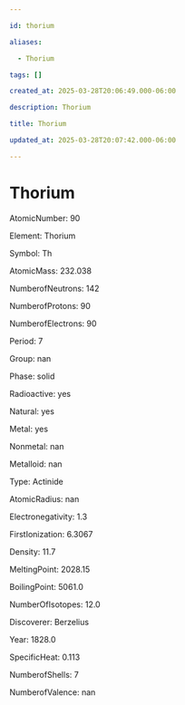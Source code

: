 ```yaml
---

id: thorium

aliases:

  - Thorium

tags: []

created_at: 2025-03-28T20:06:49.000-06:00

description: Thorium

title: Thorium

updated_at: 2025-03-28T20:07:42.000-06:00

---
```




# Thorium

AtomicNumber: 90

Element: Thorium

Symbol: Th

AtomicMass: 232.038

NumberofNeutrons: 142

NumberofProtons: 90

NumberofElectrons: 90

Period: 7

Group: nan

Phase: solid

Radioactive: yes

Natural: yes

Metal: yes

Nonmetal: nan

Metalloid: nan

Type: Actinide

AtomicRadius: nan

Electronegativity: 1.3

FirstIonization: 6.3067

Density: 11.7

MeltingPoint: 2028.15

BoilingPoint: 5061.0

NumberOfIsotopes: 12.0

Discoverer: Berzelius

Year: 1828.0

SpecificHeat: 0.113

NumberofShells: 7

NumberofValence: nan

